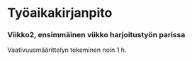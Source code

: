 # Työaikakirjanpito
### Viikko2, ensimmäinen viikko harjoitustyön parissa

Vaativuusmäärittelyn tekeminen noin 1 h.
